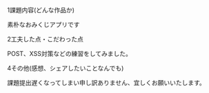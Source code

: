 1課題内容(どんな作品か)

素朴なおみくじアプリです

2工夫した点・こだわった点 

POST、XSS対策などの練習をしてみました。

4その他(感想、シェアしたいことなんでも)

課題提出遅くなってしまい申し訳ありません、宜しくお願いいたします。